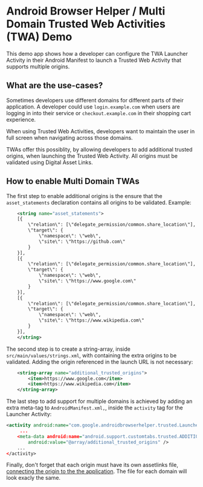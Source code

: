 # Android Browser Helper /  Multi Domain Trusted Web Activities (TWA) Demo

This demo app shows how a developer can configure the TWA Launcher Activity in their Android
Manifest to launch a Trusted Web Activity that supports multiple origins.

## What are the use-cases?

Sometimes developers use different domains for different parts of their application. A developer
could use `login.example.com` when users are logging in into their service or `checkout.example.com`
in their shopping cart experience.

When using Trusted Web Activities, developers want to maintain the user in full screen when
navigating across those domains.

TWAs offer this possiblity, by allowing developers to add additional trusted origins, when launching
the Trusted Web Activity. All origins must be validated using Digital Asset Links. 

## How to enable Multi Domain TWAs
The first step to enable additional origins is the ensure that the `asset_statements` declaration
contains all origins to be validated. Example:

```xml
    <string name="asset_statements">
    [{
        \"relation\": [\"delegate_permission/common.share_location\"],
        \"target\": {
            \"namespace\": \"web\",
            \"site\": \"https://github.com\"
        }
    }],
    [{
        \"relation\": [\"delegate_permission/common.share_location\"],
        \"target\": {
            \"namespace\": \"web\",
            \"site\": \"https://www.google.com\"
        }
    }],
    [{
        \"relation\": [\"delegate_permission/common.share_location\"],
        \"target\": {
            \"namespace\": \"web\",
            \"site\": \"https://www.wikipedia.com\"
        }
    }],
    </string>
```

The second step is to create a string-array, inside `src/main/values/strings.xml`, with containing
the extra origins to be validated. Adding the origin referenced in the launch URL is not necessary:
```xml
    <string-array name="additional_trusted_origins">
        <item>https://www.google.com</item>
        <item>https://www.wikipedia.com</item>
    </string-array>
```

The last step to add support for multiple domains is achieved by adding an extra meta-tag to
 `AndroidManifest.xml,`, inside the `activity` tag for the Launcher Activity:
 
 ```xml
 <activity android:name="com.google.androidbrowserhelper.trusted.LauncherActivity"
      ...
     <meta-data android:name="android.support.customtabs.trusted.ADDITIONAL_TRUSTED_ORIGINS"
         android:value="@array/additional_trusted_origins" /> 
     ...
 </activity>
 ```
 
 Finally, don't forget that each origin must have its own assetlinks file, [connecting the origin to
 the the application](https://developers.google.com/web/updates/2019/02/using-twa#link-site-to-app).
 The file for each domain will look exacly the same.